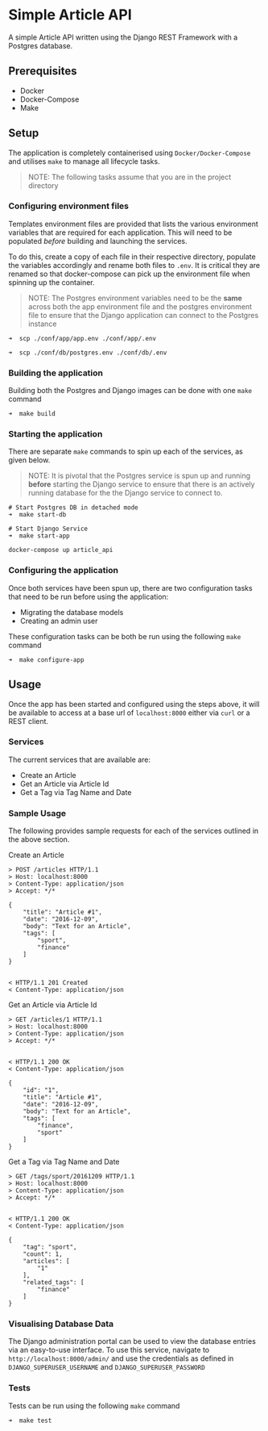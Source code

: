 # Simple Article API

A simple Article API written using the Django REST Framework with a Postgres database. 

## Prerequisites
- Docker
- Docker-Compose
- Make

## Setup

The application is completely containerised using `Docker/Docker-Compose` and utilises `make` to manage all lifecycle tasks.

> NOTE: The following tasks assume that you are in the project directory

### Configuring environment files

Templates environment files are provided that lists the various environment variables that are required for each application. This will need to be populated _before_ building and launching the services.

To do this, create a copy of each file in their respective directory, populate the variables accordingly and rename
both files to `.env`. It is critical they are renamed so that docker-compose can pick up the environment file when
spinning up the container. 

> NOTE: The Postgres environment variables need to be the __same__ across both the app environment file and the postgres environment file to ensure that the Django application can connect to the Postgres instance

```
➜  scp ./conf/app/app.env ./conf/app/.env

➜  scp ./conf/db/postgres.env ./conf/db/.env
```

### Building the application 

Building both the Postgres and Django images can be done with one `make` command
```
➜  make build
```

### Starting the application

There are separate `make` commands to spin up each of the services, as given below.
> NOTE: It is pivotal that the Postgres service is spun up and running __before__ starting the Django service to ensure that there is an actively running database for the the Django service to connect to. 
```
# Start Postgres DB in detached mode
➜  make start-db

# Start Django Service
➜  make start-app

docker-compose up article_api

```

### Configuring the application

Once both services have been spun up, there are two configuration tasks that need to be run before using the application:

- Migrating the database models
- Creating an admin user

These configuration tasks can be both be run using the following `make` command
```
➜  make configure-app
```

## Usage

Once the app has been started and configured using the steps above, it will be available to access at a base url of `localhost:8000` either via `curl` or a REST client.

### Services

The current services that are available are:

- Create an Article
- Get an Article via Article Id
- Get a Tag via Tag Name and Date


### Sample Usage

The following provides sample requests for each of the services outlined in the above section.

Create an Article

```
> POST /articles HTTP/1.1
> Host: localhost:8000
> Content-Type: application/json
> Accept: */*

{
    "title": "Article #1",
	"date": "2016-12-09",
	"body": "Text for an Article",
	"tags": [
		"sport",
		"finance"
	]
}


< HTTP/1.1 201 Created
< Content-Type: application/json

```


Get an Article via Article Id
```
> GET /articles/1 HTTP/1.1
> Host: localhost:8000
> Content-Type: application/json
> Accept: */*


< HTTP/1.1 200 OK
< Content-Type: application/json

{
    "id": "1",
    "title": "Article #1",
    "date": "2016-12-09",
    "body": "Text for an Article",
    "tags": [
        "finance",
        "sport"
    ]
}

```

Get a Tag via Tag Name and Date
```
> GET /tags/sport/20161209 HTTP/1.1
> Host: localhost:8000
> Content-Type: application/json
> Accept: */*


< HTTP/1.1 200 OK
< Content-Type: application/json

{
    "tag": "sport",
    "count": 1,
    "articles": [
        "1"
    ],
    "related_tags": [
        "finance"
    ]
}

```

### Visualising Database Data
The Django administration portal can be used to view the database entries via an easy-to-use interface. To use this service, navigate to `http://localhost:8000/admin/` and use the credentials as defined in `DJANGO_SUPERUSER_USERNAME` and `DJANGO_SUPERUSER_PASSWORD`



### Tests

Tests can be run using the following `make` command
```
➜  make test
```